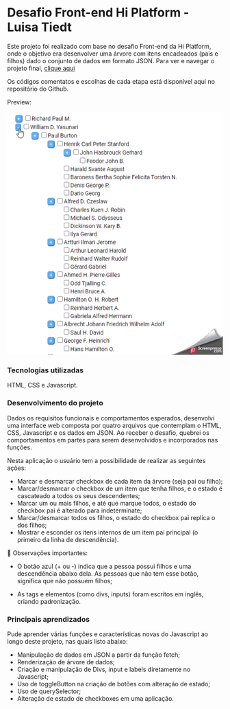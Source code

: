 # Desafio Front-end Hi Platform - Luisa Tiedt
Este projeto foi realizado com base no desafio Front-end da Hi Platform, onde o objetivo era desenvolver uma árvore com itens encadeados (pais e filhos) dado o conjunto de dados em formato JSON.
Para ver e navegar o projeto final, [clique aqui](https://luisatiedt.github.io/Desafio-Front-end-Hi-Platform/)

Os códigos comentatos e escolhas de cada etapa está disponível aqui no repositório do Github.

Preview:

![Projeto preview](https://github.com/luisatiedt/Desafio-Front-end-Hi-Platform/blob/main/GIF%20desafio.gif)

 ### Tecnologias utilizadas
HTML, CSS e Javascript.

### Desenvolvimento do projeto
Dados os requisitos funcionais e comportamentos esperados, desenvolvi uma interface web composta por quatro arquivos que contemplam o HTML, CSS, Javascript e os dados em JSON.
Ao receber o desafio, quebrei os comportamentos em partes para serem desenvolvidos e incorporados nas funções.

Nesta aplicação o usuário tem a possibilidade de realizar as seguintes ações:
* Marcar e desmarcar checkbox de cada item da árvore (seja pai ou filho);
* Marcar/desmarcar o checkbox de um item que tenha filhos, e o estado é cascateado a todos os seus descendentes;
* Marcar um ou mais filhos, e até que marque todos, o estado do checkbox pai é alterado para indeterminate;
* Marcar/desmarcar todos os filhos, o estado do checkbox pai replica o dos filhos;
* Mostrar e esconder os itens internos de um item pai principal (o primeiro da linha de descendência).
  
:pushpin: Observações importantes:

* O botão azul (+ ou -) indica que a pessoa possui filhos e uma descendência abaixo dela. As pessoas que não tem esse botão, significa que não possuem filhos;


* As tags e elementos (como divs, inputs) foram escritos em inglês, criando padronização.


### Principais aprendizados
Pude aprender várias funções e características novas do Javascript ao longo deste projeto, nas quais listo abaixo:


* Manipulação de dados em JSON a partir da função fetch;
* Renderização de árvore de dados;
* Criação e manipulação de Divs, input e labels diretamente no Javascript;
* Uso de toggleButton na criação de botões com alteração de estado;
* Uso de querySelector;
* Alteração de estado de checkboxes em uma aplicação.

